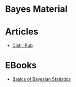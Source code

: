# Bayes Material

# Articles
- [Distill Pub](https://distill.pub/2020/bayesian-optimization/)

# EBooks
- [Basics of Bayesian Statistics](https://statswithr.github.io/book/the-basics-of-bayesian-statistics.html)
